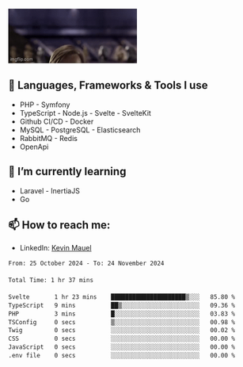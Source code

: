 ![Hello there!](banner.gif)

## 🤖 Languages, Frameworks & Tools I use
- PHP - Symfony
- TypeScript - Node.js - Svelte - SvelteKit
- Github CI/CD - Docker
- MySQL - PostgreSQL - Elasticsearch
- RabbitMQ - Redis
- OpenApi 

## 🌱 I’m currently learning
- Laravel - InertiaJS
- Go

## 📫 How to reach me:
- LinkedIn: [Kevin Mauel](https://www.linkedin.com/in/kevin-mauel/)

<!--START_SECTION:waka-->

```txt
From: 25 October 2024 - To: 24 November 2024

Total Time: 1 hr 37 mins

Svelte       1 hr 23 mins    █████████████████████▒░░░   85.80 %
TypeScript   9 mins          ██▒░░░░░░░░░░░░░░░░░░░░░░   09.36 %
PHP          3 mins          █░░░░░░░░░░░░░░░░░░░░░░░░   03.83 %
TSConfig     0 secs          ▒░░░░░░░░░░░░░░░░░░░░░░░░   00.98 %
Twig         0 secs          ░░░░░░░░░░░░░░░░░░░░░░░░░   00.02 %
CSS          0 secs          ░░░░░░░░░░░░░░░░░░░░░░░░░   00.00 %
JavaScript   0 secs          ░░░░░░░░░░░░░░░░░░░░░░░░░   00.00 %
.env file    0 secs          ░░░░░░░░░░░░░░░░░░░░░░░░░   00.00 %
```

<!--END_SECTION:waka-->
